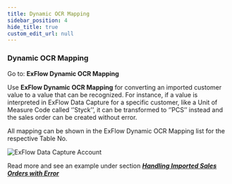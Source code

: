 ```yaml
---
title: Dynamic OCR Mapping
sidebar_position: 4
hide_title: true
custom_edit_url: null
---
```


### Dynamic OCR Mapping

Go to: **ExFlow Dynamic OCR Mapping**

Use **ExFlow Dynamic OCR Mapping** for converting an imported customer value to a value that can be recognized. For instance, if a value is interpreted in ExFlow Data Capture for a specific customer, like a Unit of Measure Code called ‘’Styck’’, it can be transformed to ‘’PCS’’ instead and the sales order can be created without error.

All mapping can be shown in the ExFlow Dynamic OCR Mapping list for the respective Table No. 

![ExFlow Data Capture Account](@site/static/img/media/dynamics-ocr-mapping-001.png)


Read more and see an example under section [***Handling Imported Sales Orders with Error***](https://docs.exflow.cloud/business-central/docs/user-manual/sales-order/sales-import#handling-imported-sales-orders-with-error)

